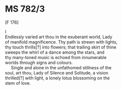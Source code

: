 # MS 782/3

[F 176]

I \
Endlessly varied art thou in the exuberant world, Lady \
of manifold magnificence. Thy path is strewn with lights, \
thy touch thrills[?] into flowers; that trailing skirt of thine \
sweeps the whirl of a dance among the stars, and \
thy many-toned music is echoed from innumerable \
worlds through signs and colours. \
&nbsp;&nbsp;&nbsp;&nbsp;&nbsp;Single and alone in the unfathomed stillness of the \
soul, art thou, Lady of Silence and Solitude, a vision \
thrilled[?] with light, a lonely lotus blossoming on the \
stem of love. 
